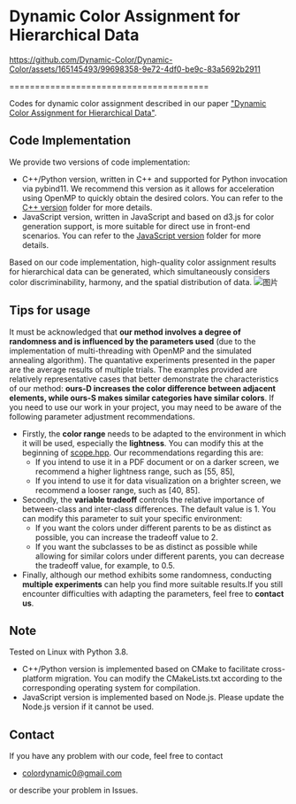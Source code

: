 # Dynamic Color Assignment for Hierarchical Data

https://github.com/Dynamic-Color/Dynamic-Color/assets/165145493/99698358-9e72-4df0-be9c-83a5692b2911

=======================================

Codes for dynamic color assignment described in our paper ["Dynamic Color Assignment for Hierarchical Data"](https://xxxx).

## Code Implementation
We provide two versions of code implementation:

- C++/Python version, written in C++ and supported for Python invocation via pybind11. We recommend this version as it allows for acceleration using OpenMP to quickly obtain the desired colors.
You can refer to the [C++ version](https://github.com/Dynamic-Color/Dynamic-Color/tree/main/C%2B%2B%20version) folder for more details.
- JavaScript version, written in JavaScript and based on d3.js for color generation support, is more suitable for direct use in front-end scenarios.
You can refer to the [JavaScript version](https://github.com/Dynamic-Color/Dynamic-Color/tree/main/JavaScirpt%20version) folder for more details.

Based on our code implementation, high-quality color assignment results for hierarchical data can be generated, which simultaneously considers color discriminability, harmony, and the spatial distribution of data.
![图片](https://github.com/Dynamic-Color/Dynamic-Color/assets/165145493/8be030fa-6cc3-43c4-942e-7d04e369c210)

## Tips for usage
It must be acknowledged that **our method involves a degree of randomness and is influenced by the parameters used** (due to the implementation of multi-threading with OpenMP and the simulated annealing algorithm). The quantative experiments presented in the paper are the average results of multiple trials. The examples provided are relatively representative cases that better demonstrate the characteristics of our method: **ours-D increases the color difference between adjacent elements, while ours-S makes similar categories have similar colors**. If you need to use our work in your project, you may need to be aware of the following parameter adjustment recommendations.
- Firstly, the **color range** needs to be adapted to the environment in which it will be used, especially the **lightness**. You can modify this at the beginning of [scope.hpp](https://github.com/Dynamic-Color/Dynamic-Color/blob/main/C%2B%2B%20version/include/scope.hpp). Our recommendations regarding this are:
  - If you intend to use it in a PDF document or on a darker screen, we recommend a higher lightness range, such as [55, 85],
  - If you intend to use it for data visualization on a brighter screen, we recommend a looser range, such as [40, 85].
- Secondly, the **variable tradeoff** controls the relative importance of between-class and inter-class differences. The default value is 1. You can modify this parameter to suit your specific environment:
  - If you want the colors under different parents to be as distinct as possible, you can increase the tradeoff value to 2.
  - If you want the subclasses to be as distinct as possible while allowing for similar colors under different parents, you can decrease the tradeoff value, for example, to 0.5.
- Finally, although our method exhibits some randomness, conducting **multiple experiments** can help you find more suitable results.If you still encounter difficulties with adapting the parameters, feel free to **contact us**.

## Note
Tested on Linux with Python 3.8. 
- C++/Python version is implemented based on CMake to facilitate cross-platform migration. You can modify the CMakeLists.txt according to the corresponding operating system for compilation. 
- JavaScript version is implemented based on Node.js. Please update the Node.js version if it cannot be used.

## Contact
If you have any problem with our code, feel free to contact
- colordynamic0@gmail.com

or describe your problem in Issues.
